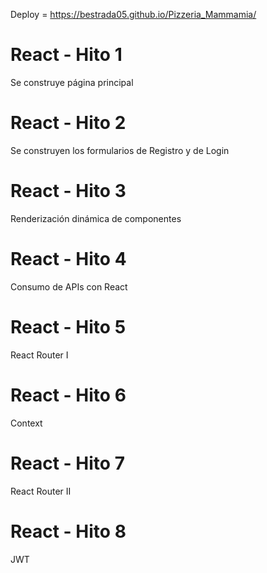 Deploy = https://bestrada05.github.io/Pizzeria_Mammamia/

# React - Hito 1

Se construye página principal

# React - Hito 2

Se construyen los formularios de Registro y de Login

# React - Hito 3

Renderización dinámica de componentes

# React - Hito 4

Consumo de APIs con React

# React - Hito 5

React Router I

# React - Hito 6

Context

# React - Hito 7

React Router II

# React - Hito 8

JWT
